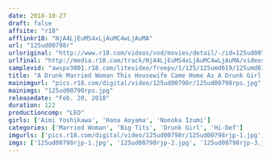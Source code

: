 ```yaml
---
date: 2018-10-27
draft: false
affsite: "r18"
afflinkr18: "NjA4LjEuMS4xLjAuMC4wLjAuMA"
url: "125ud00798r"
urloriginal: "http://www.r18.com/videos/vod/movies/detail/-/id=125ud00798r"
urlfinal: "http://media.r18.com/track/NjA4LjEuMS4xLjAuMC4wLjAuMA/videos/vod/movies/detail/-/id=125ud00798r"
samplevid: "awspv3001.r18.com/litevideo/freepv/1/125/125umd619/125umd619_dmb_w.mp4"
title: "A Drunk Married Woman This Housewife Came Home As A Drunk Girl, So Now Her Horny Apartment Manager Is Taking Care Of Her By Sticking His Dick In Her While Her Husband's Away!!"
mainimgurl: "pics.r18.com/digital/video/125ud00798r/125ud00798rps.jpg"
mainimgs: "125ud00798rps.jpg"
releasedate: "Feb. 20, 2018"
duration: 122
productioncomp: "LEO"
girls: ['Aimi Yoshikawa', 'Hana Aoyama', 'Nonoka Izumi']
categories: ['Married Woman', 'Big Tits', 'Drunk Girl', 'Hi-Def']
imgurls: ['pics.r18.com/digital/video/125ud00798r/125ud00798rjp-1.jpg', 'pics.r18.com/digital/video/125ud00798r/125ud00798rjp-2.jpg', 'pics.r18.com/digital/video/125ud00798r/125ud00798rjp-3.jpg', 'pics.r18.com/digital/video/125ud00798r/125ud00798rjp-4.jpg', 'pics.r18.com/digital/video/125ud00798r/125ud00798rjp-5.jpg', 'pics.r18.com/digital/video/125ud00798r/125ud00798rjp-6.jpg', 'pics.r18.com/digital/video/125ud00798r/125ud00798rjp-7.jpg', 'pics.r18.com/digital/video/125ud00798r/125ud00798rjp-8.jpg', 'pics.r18.com/digital/video/125ud00798r/125ud00798rjp-9.jpg', 'pics.r18.com/digital/video/125ud00798r/125ud00798rjp-10.jpg', 'pics.r18.com/digital/video/125ud00798r/125ud00798rjp-11.jpg', 'pics.r18.com/digital/video/125ud00798r/125ud00798rjp-12.jpg', 'pics.r18.com/digital/video/125ud00798r/125ud00798rjp-13.jpg', 'pics.r18.com/digital/video/125ud00798r/125ud00798rjp-14.jpg', 'pics.r18.com/digital/video/125ud00798r/125ud00798rjp-15.jpg', 'pics.r18.com/digital/video/125ud00798r/125ud00798rjp-16.jpg', 'pics.r18.com/digital/video/125ud00798r/125ud00798rjp-17.jpg', 'pics.r18.com/digital/video/125ud00798r/125ud00798rjp-18.jpg', 'pics.r18.com/digital/video/125ud00798r/125ud00798rjp-19.jpg', 'pics.r18.com/digital/video/125ud00798r/125ud00798rjp-20.jpg']
imgs: ['125ud00798rjp-1.jpg', '125ud00798rjp-2.jpg', '125ud00798rjp-3.jpg', '125ud00798rjp-4.jpg', '125ud00798rjp-5.jpg', '125ud00798rjp-6.jpg', '125ud00798rjp-7.jpg', '125ud00798rjp-8.jpg', '125ud00798rjp-9.jpg', '125ud00798rjp-10.jpg', '125ud00798rjp-11.jpg', '125ud00798rjp-12.jpg', '125ud00798rjp-13.jpg', '125ud00798rjp-14.jpg', '125ud00798rjp-15.jpg', '125ud00798rjp-16.jpg', '125ud00798rjp-17.jpg', '125ud00798rjp-18.jpg', '125ud00798rjp-19.jpg', '125ud00798rjp-20.jpg']
---
```

